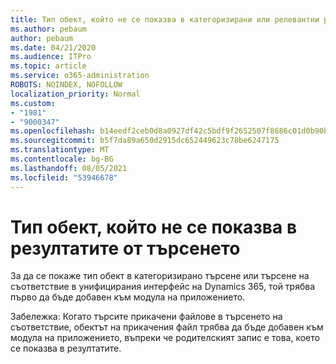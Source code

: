 ```yaml
---
title: Тип обект, който не се показва в категоризирани или релевантни резултати от търсенето в унифициран интерфейс на Dynamics 365
ms.author: pebaum
author: pebaum
ms.date: 04/21/2020
ms.audience: ITPro
ms.topic: article
ms.service: o365-administration
ROBOTS: NOINDEX, NOFOLLOW
localization_priority: Normal
ms.custom:
- "1981"
- "9000347"
ms.openlocfilehash: b14eedf2ceb0d8a0927df42c5bdf9f2652507f8686c01d0b90b6479ee2e4f062
ms.sourcegitcommit: b5f7da89a650d2915dc652449623c78be6247175
ms.translationtype: MT
ms.contentlocale: bg-BG
ms.lasthandoff: 08/05/2021
ms.locfileid: "53946678"
---
```

# <a name="entity-type-not-showing-in-search-results"></a>Тип обект, който не се показва в резултатите от търсенето

За да се покаже тип обект в категоризирано търсене или търсене на съответствие в унифицирания интерфейс на Dynamics 365, той трябва първо да бъде добавен към модула на приложението.

Забележка: Когато търсите прикачени файлове в търсенето на съответствие, обектът на прикачения файл трябва да бъде добавен към модула на приложението, въпреки че родителският запис е това, което се показва в резултатите.
